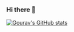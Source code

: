 ### Hi there 👋



[![Gourav's GitHub stats](https://github-readme-stats.vercel.app/api?username=gouravanirudh05)](https://github.com/anuraghazra/github-readme-stats)
<!--
**gouravanirudh05/gouravanirudh05** is a ✨ _special_ ✨ repository because its `README.md` (this file) appears on your GitHub profile.

Here are some ideas to get you started:

- 🔭 I’m currently working on ...
- 🌱 I’m currently learning ...
- 👯 I’m looking to collaborate on ...
- 🤔 I’m looking for help with ...
- 💬 Ask me about ...
- 📫 How to reach me: ...
- 😄 Pronouns: ...
- ⚡ Fun fact: ...
-->

